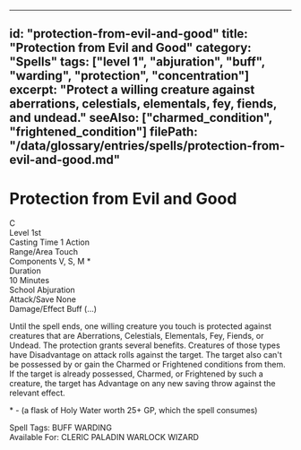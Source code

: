 
---
id: "protection-from-evil-and-good"
title: "Protection from Evil and Good"
category: "Spells"
tags: ["level 1", "abjuration", "buff", "warding", "protection", "concentration"]
excerpt: "Protect a willing creature against aberrations, celestials, elementals, fey, fiends, and undead."
seeAlso: ["charmed_condition", "frightened_condition"]
filePath: "/data/glossary/entries/spells/protection-from-evil-and-good.md"
---
<div class="spell-card">
  <div class="spell-card-header">
    <h1 class="spell-card-title">Protection from Evil and Good</h1>
    <div class="spell-card-symbol" title="Concentration"><span class="spell-card-symbol-inner">C</span></div>
  </div>
  <div class="spell-card-divider"></div>
  <div class="spell-card-stats-grid">
    <div class="spell-card-stat">
      <span class="spell-card-stat-label">Level</span>
      <span class="spell-card-stat-value">1st</span>
    </div>
    <div class="spell-card-stat">
      <span class="spell-card-stat-label">Casting Time</span>
      <span class="spell-card-stat-value">1 Action</span>
    </div>
    <div class="spell-card-stat">
      <span class="spell-card-stat-label">Range/Area</span>
      <span class="spell-card-stat-value">Touch</span>
    </div>
    <div class="spell-card-stat">
      <span class="spell-card-stat-label">Components</span>
      <span class="spell-card-stat-value">V, S, M *</span>
    </div>
    <div class="spell-card-stat">
      <span class="spell-card-stat-label">Duration</span>
      <span class="spell-card-stat-value"><div class="concentration-icon"></div> 10 Minutes</span>
    </div>
    <div class="spell-card-stat">
      <span class="spell-card-stat-label">School</span>
      <span class="spell-card-stat-value">Abjuration</span>
    </div>
    <div class="spell-card-stat">
      <span class="spell-card-stat-label">Attack/Save</span>
      <span class="spell-card-stat-value">None</span>
    </div>
    <div class="spell-card-stat">
      <span class="spell-card-stat-label">Damage/Effect</span>
      <span class="spell-card-stat-value">Buff (...)</span>
    </div>
  </div>
  <div class="spell-card-divider"></div>
  <p class="spell-card-description">
    Until the spell ends, one willing creature you touch is protected against creatures that are Aberrations, Celestials, Elementals, Fey, Fiends, or Undead. The protection grants several benefits. Creatures of those types have Disadvantage on attack rolls against the target. The target also can't be possessed by or gain the Charmed or Frightened conditions from them. If the target is already possessed, Charmed, or Frightened by such a creature, the target has Advantage on any new saving throw against the relevant effect.
  </p>
  <p class="spell-card-material-note">
    * - (a flask of Holy Water worth 25+ GP, which the spell consumes)
  </p>
  <div class="spell-card-tags-section">
    <span class="spell-card-tags-label">Spell Tags:</span>
    <span class="spell-card-tag">BUFF</span>
    <span class="spell-card-tag">WARDING</span>
  </div>
  <div class="spell-card-tags-section">
    <span class="spell-card-tags-label">Available For:</span>
    <span class="spell-card-tag">CLERIC</span>
    <span class="spell-card-tag">PALADIN</span>
    <span class="spell-card-tag">WARLOCK</span>
    <span class="spell-card-tag">WIZARD</span>
  </div>
</div>
